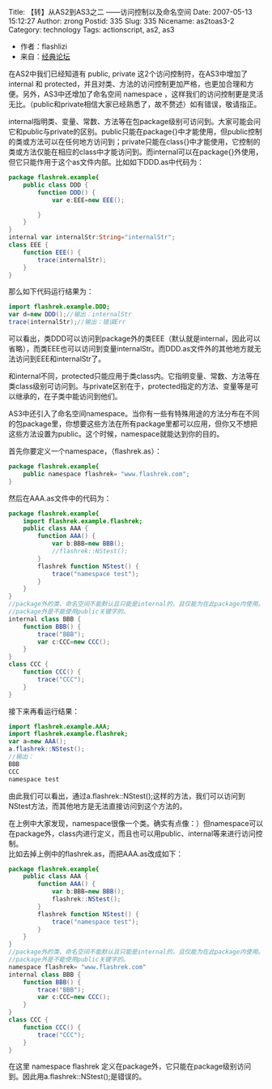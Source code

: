 Title: 【转】从AS2到AS3之二 ——访问控制以及命名空间
Date: 2007-05-13 15:12:27
Author: zrong
Postid: 335
Slug: 335
Nicename: as2toas3-2
Category: technology
Tags: actionscript, as2, as3

- 作者：flashlizi
- 来自：[经典论坛](http://bbs.blueidea.com/thread-2740982-1-1.html)

在AS2中我们已经知道有 public, private 这2个访问控制符，在AS3中增加了 internal 和 protected，并且对类、方法的访问控制更加严格，也更加合理和方便。另外，AS3中还增加了命名空间 namespace ，这样我们的访问控制更是灵活无比。（public和private相信大家已经熟悉了，故不赘述）如有错误，敬请指正。

internal指明类、变量、常数、方法等在包package级别可访问到。大家可能会问它和public与private的区别。public只能在package{}中才能使用，但public控制的类或方法可以在任何地方访问到；private只能在class{}中才能使用，它控制的类或方法仅能在相应的class中才能访问到。而internal可以在package{}外使用，但它只能作用于这个as文件内部。比如如下DDD.as中代码为：<!--more-->

``` ActionScript
package flashrek.example{
    public class DDD {
        function DDD() {
            var e:EEE=new EEE();

        }
    }
}
internal var internalStr:String="internalStr";
class EEE {
    function EEE() {
        trace(internalStr);
    }
}
```

那么如下代码运行结果为：

``` ActionScript
import flashrek.example.DDD;
var d=new DDD();//输出：internalStr
trace(internalStr);//输出：错误Err
```

可以看出，类DDD可以访问到package外的类EEE（默认就是internal，因此可以省略），而类EEE也可以访问到变量internalStr。而DDD.as文件外的其他地方就无法访问到EEE和internalStr了。

和internal不同，protected只能应用于类class内。它指明变量、常数、方法等在类class级别可访问到。与private区别在于，protected指定的方法、变量等是可以继承的，在子类中能访问到他们。

AS3中还引入了命名空间namespace。当你有一些有特殊用途的方法分布在不同的包package里，你想要这些方法在所有package里都可以应用，但你又不想把这些方法设置为public。这个时候，namespace就能达到你的目的。

首先你要定义一个namespace，（flashrek.as）：

``` ActionScript
package flashrek.example{
    public namespace flashrek= "www.flashrek.com";
}
```

然后在AAA.as文件中的代码为：

``` ActionScript
package flashrek.example{
    import flashrek.example.flashrek;
    public class AAA {        
        function AAA() {
            var b:BBB=new BBB();
            //flashrek::NStest();
        }
        flashrek function NStest() {
            trace("namespace test");
        }
    }
}
//package外的类、命名空间不能默认且只能是internal的，且仅能为在此package内使用。
//package外是不能使用public关键字的。
internal class BBB {
    function BBB() {
        trace("BBB");
        var c:CCC=new CCC();
    }
}
class CCC {
    function CCC() {
        trace("CCC");
    }
}
```

接下来再看运行结果：

``` ActionScript
import flashrek.example.AAA;
import flashrek.example.flashrek;
var a=new AAA();
a.flashrek::NStest();
//输出：
BBB
CCC
namespace test
```

由此我们可以看出，通过a.flashrek::NStest();这样的方法，我们可以访问到NStest方法，而其他地方是无法直接访问到这个方法的。

在上例中大家发现，namespace很像一个类。确实有点像：）但namespace可以在package外，class内进行定义，而且也可以用public、internal等来进行访问控制。  
比如去掉上例中的flashrek.as，而把AAA.as改成如下：

``` ActionScript
package flashrek.example{    
    public class AAA {        
        function AAA() {
            var b:BBB=new BBB();
            flashrek::NStest();
        }
        flashrek function NStest() {
            trace("namespace test");
        }
    }
}
//package外的类、命名空间不能默认且只能是internal的，且仅能为在此package内使用。
//package外是不能使用public关键字的。
namespace flashrek= "www.flashrek.com"
internal class BBB {
    function BBB() {
        trace("BBB");
        var c:CCC=new CCC();
    }
}
class CCC {
    function CCC() {
        trace("CCC");
    }
}
```

在这里 namespace flashrek 定义在package外，它只能在package级别访问到。因此用a.flashrek::NStest();是错误的。

